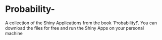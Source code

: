 # Probability-
A collection of the Shiny Applications from the book 'Probability!'. 
You can download the files for free and run the Shiny Apps on your personal machine
